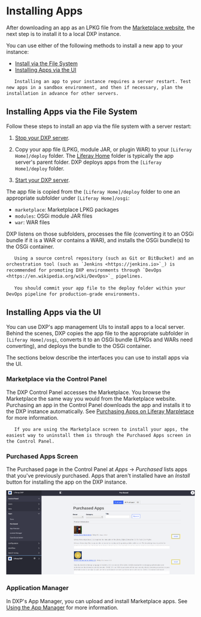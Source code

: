 # Installing Apps

After downloading an app as an LPKG file from the [Marketplace website](https://web.liferay.com/marketplace),  the next step is to install it to a local DXP instance.

You can use either of the following methods to install a new app to your instance:

- [Install via the File System](#installing-apps-via-the-file-system)
- [Installing Apps via the UI](#installing-apps-via-the-ui)

```important::
   Installing an app to your instance requires a server restart. Test new apps in a sandbox environment, and then if necessary, plan the installation in advance for other servers.
```

## Installing Apps via the File System

Follow these steps to install an app via the file system with a server restart:

1. [Stop your DXP server](../../../installation-and-upgrades/installing-liferay/running-liferay-for-the-first-time.md#shutdown).

1. Copy your app file (LPKG, module JAR, or plugin WAR) to your `[Liferay Home]/deploy` folder. The [Liferay Home](../../../installation-and-upgrades/reference/liferay-home.md) folder is typically the app server's parent folder. DXP deploys apps from the `[Liferay Home]/deploy` folder.

1. [Start your DXP server](../../../installation-and-upgrades/installing-liferay/running-liferay-for-the-first-time.md#startup).

The app file is copied from the `[Liferay Home]/deploy` folder to one an appropriate subfolder under `[Liferay Home]/osgi`:

- `marketplace`: Marketplace LPKG packages
- `modules`: OSGi module JAR files
- `war`: WAR files

DXP listens on those subfolders, processes the file (converting it to an OSGi bundle if it is a WAR or contains a WAR), and installs the OSGi bundle(s) to the OSGi container.

```note::
   Using a source control repository (such as Git or BitBucket) and an orchestration tool (such as `Jenkins <https://jenkins.io>`_) is recommended for promoting DXP environments through `DevOps <https://en.wikipedia.org/wiki/DevOps>`_ pipelines.

   You should commit your app file to the deploy folder within your DevOps pipeline for production-grade environments.
```

## Installing Apps via the UI

You can use DXP's app management UIs to install apps to a local server. Behind the scenes, DXP copies the app file to the appropriate subfolder in `[Liferay Home]/osgi`, converts it to an OSGi bundle (LPKGs and WARs need converting), and deploys the bundle to the OSGi container.

The sections below describe the interfaces you can  use to install apps via the UI.

### Marketplace via the Control Panel

The DXP Control Panel accesses the Marketplace. You browse the Marketplace the same way you would from the Marketplace website. Purchasing an app in the Control Panel downloads the app and installs it to the DXP instance automatically. See [Purchasing Apps on Liferay Marpletace](../getting-started/using-marketplace.md) for more information.

``` note::
   If you are using the Marketplace screen to install your apps, the easiest way to uninstall them is through the Purchased Apps screen in the Control Panel.
```

### Purchased Apps Screen

The Purchased page in the Control Panel at _Apps_ &rarr; _Purchased_ lists apps that you've previously purchased. Apps that aren't installed have an _Install_ button for installing the app on the DXP instance.

![The Purchased Apps screen as it appears in the Control Panel.](./installing-apps/images/01.png)

### Application Manager

In DXP's App Manager, you can upload and install Marketplace apps. See [Using the App Manager](../managing-apps/using-the-app-manager.md) for more information.